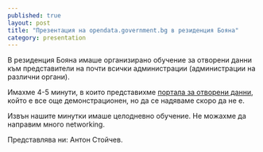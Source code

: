 ```yaml
---
published: true
layout: post
title: "Презентация на opendata.government.bg в резиденция Бояна"
category: presentation
---
```


В резиденция Бояна имаше организирано обучение за отворени данни към представители на почти всички администрации (администрации на различни органи).

Имахме 4-5 минути, в които представихме [портала за отворени данни](https://opendata.government.bg/), който е все още демонстрационен, но да се надяваме скоро да не е.

Извън нашите минутки имаше целодневно обучение. Не можахме да направим много networking.

Представлява ни: Антон Стойчев.
